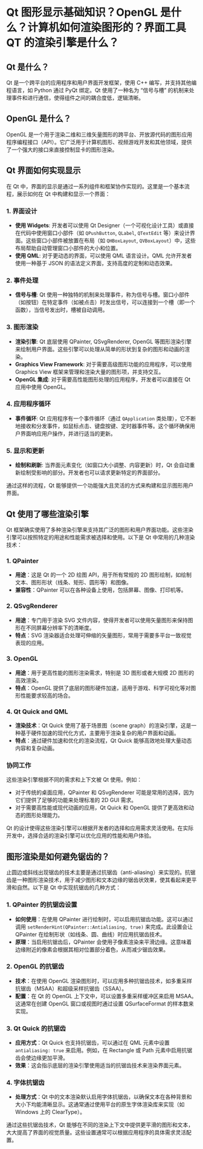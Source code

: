 # Qt 图形显示基础知识？OpenGL 是什么？计算机如何渲染图形的？界面工具 QT 的渲染引擎是什么？

## Qt 是什么？

Qt 是一个跨平台的应用程序和用户界面开发框架，使用 C++ 编写，并支持其他编程语言，如 Python 通过 PyQt 绑定。Qt 使用了一种名为 “信号与槽” 的机制来处理事件和进行通信，使得组件之间的耦合度低，逻辑清晰。

## OpenGL 是什么？

OpenGL 是一个用于渲染二维和三维矢量图形的跨平台、开放源代码的图形应用程序编程接口（API）。它广泛用于计算机图形、视频游戏开发和其他领域，提供了一个强大的接口来直接控制显卡的图形渲染。

## Qt 界面如何实现显示

在 Qt 中，界面的显示是通过一系列组件和框架协作实现的。这里是一个基本流程，展示如何在 Qt 中构建和显示一个界面：

### 1. **界面设计**

- **使用 Widgets**: 开发者可以使用 Qt Designer（一个可视化设计工具）或直接在代码中使用窗口小部件（如 `QPushButton`, `QLabel`, `QTextEdit` 等）来设计界面。这些窗口小部件被放置在布局（如 `QHBoxLayout`, `QVBoxLayout`）中，这些布局帮助自动管理窗口小部件的大小和位置。
- **使用 QML**: 对于更动态的界面，可以使用 QML 语言设计。QML 允许开发者使用一种基于 JSON 的语法定义界面，支持高度的定制和动态效果。

### 2. **事件处理**

- **信号与槽**: Qt 使用一种独特的机制来处理事件，称为信号与槽。窗口小部件（如按钮）在特定事件（如被点击）时发出信号，可以连接到一个槽（即一个函数），当信号发出时，槽被自动调用。

### 3. **图形渲染**

- **渲染引擎**: Qt 底层使用 QPainter, QSvgRenderer, OpenGL 等图形渲染引擎来绘制用户界面。这些引擎可以处理从简单的形状到复杂的图形和动画的渲染。
- **Graphics View Framework**: 对于需要高级图形功能的应用程序，可以使用 Graphics View 框架来管理和渲染大量的图形项，并支持交互。
- **OpenGL 集成**: 对于需要高性能图形处理的应用程序，开发者可以直接在 Qt 应用中使用 OpenGL。

### 4. **应用程序循环**

- **事件循环**: Qt 应用程序有一个事件循环（通过 `QApplication` 类处理），它不断地接收和分发事件，如鼠标点击、键盘按键、定时器事件等。这个循环确保用户界面响应用户操作，并进行适当的更新。

### 5. **显示和更新**

- **绘制和刷新**: 当界面元素变化（如窗口大小调整、内容更新）时，Qt 会自动重新绘制受影响的部分。开发者也可以请求更新特定的界面部分。

通过这样的流程，Qt 能够提供一个功能强大且灵活的方式来构建和显示图形用户界面。

## Qt 使用了哪些渲染引擎

Qt 框架确实使用了多种渲染引擎来支持其广泛的图形和用户界面功能。这些渲染引擎可以按照特定的用途和性能需求被选择和使用。以下是 Qt 中常用的几种渲染技术：

### 1. **QPainter**

- **用途**：这是 Qt 的一个 2D 绘图 API，用于所有常规的 2D 图形绘制，如绘制文本、图形形状（线条、矩形、圆形等）和图像。
- **兼容性**：QPainter 可以在各种设备上使用，包括屏幕、图像、打印机等。

### 2. **QSvgRenderer**

- **用途**：专门用于渲染 SVG 文件内容，使得开发者可以使用矢量图形来保持图形在不同屏幕分辨率下的清晰度。
- **特点**：SVG 渲染器适合处理可伸缩的矢量图形，常用于需要多平台一致视觉表现的应用。

### 3. **OpenGL**

- **用途**：用于更高性能的图形渲染需求，特别是 3D 图形或者大规模 2D 图形的高效渲染。
- **特点**：OpenGL 提供了底层的图形硬件加速，适用于游戏、科学可视化等对图形性能要求较高的场合。

### 4. **Qt Quick and QML**

- **渲染技术**：Qt Quick 使用了基于场景图（scene graph）的渲染引擎，这是一种基于硬件加速的现代化方式，主要用于渲染复杂的用户界面和动画。
- **特点**：通过硬件加速和优化的渲染流程，Qt Quick 能够高效地处理大量动态内容和复杂动画。

### 协同工作

这些渲染引擎根据不同的需求和上下文被 Qt 使用。例如：

- 对于传统的桌面应用，QPainter 和 QSvgRenderer 可能是常用的选择，因为它们提供了足够的功能来处理标准的 2D GUI 需求。
- 对于需要高性能或现代动画的应用，Qt Quick 和 OpenGL 提供了更高效和动态的图形处理能力。

Qt 的设计使得这些渲染引擎可以根据开发者的选择和应用需求灵活使用。在实际开发中，选择合适的渲染引擎可以优化应用的性能和用户体验。

## 图形渲染是如何避免锯齿的？

止圆边或斜线出现锯齿的技术主要是通过抗锯齿（anti-aliasing）来实现的。抗锯齿是一种图形渲染技术，用于减少图形和文本边缘的锯齿状效果，使其看起来更平滑和自然。以下是 Qt 中实现抗锯齿的几种方式：

### 1. **QPainter 的抗锯齿设置**

- **如何使用**：在使用 QPainter 进行绘制时，可以启用抗锯齿功能。这可以通过调用 `setRenderHint(QPainter::Antialiasing, true)` 来完成。此设置会让 QPainter 在绘制形状（如线条、圆、曲线）时应用抗锯齿技术。
- **原理**：当启用抗锯齿后，QPainter 会使用子像素渲染来平滑边缘。这意味着边缘附近的像素会根据其相对位置部分着色，从而减少锯齿效果。

### 2. **OpenGL 的抗锯齿**

- **技术**：在使用 OpenGL 渲染图形时，可以应用多种抗锯齿技术，如多重采样抗锯齿（MSAA）和超级采样抗锯齿（SSAA）。
- **配置**：在 Qt 的 OpenGL 上下文中，可以设置多重采样缓冲区来启用 MSAA。这通常在创建 OpenGL 窗口或视图时通过设置 QSurfaceFormat 的样本数来实现。

### 3. **Qt Quick 的抗锯齿**

- **应用方式**：Qt Quick 也支持抗锯齿，可以通过在 QML 元素中设置 `antialiasing: true` 来启用。例如，在 Rectangle 或 Path 元素中启用抗锯齿会使边缘更加平滑。
- **效果**：这会指示底层的渲染引擎使用适当的抗锯齿技术来渲染界面元素。

### 4. **字体抗锯齿**

- **处理方式**：Qt 中的文本渲染默认启用字体抗锯齿，以确保文本在各种背景和大小下均能清晰显示。这通常通过使用平台的原生字体渲染库来实现（如 Windows 上的 ClearType）。

通过这些抗锯齿技术，Qt 能够在不同的渲染上下文中提供更平滑的图形和文本，大大提高了界面的视觉质量。这些设置通常可以根据应用程序的具体需求灵活配置。

